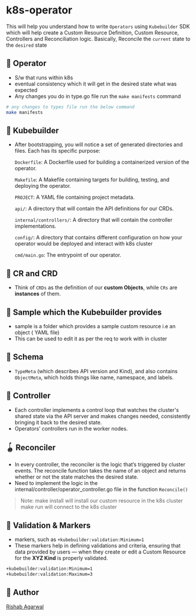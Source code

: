 # k8s-operator

This will help you understand how to write `Operators` using `Kubebuilder` SDK which will help create a Custom Resource Definition, Custom Resource, Controllers and Reconciliation logic.
Basically, Reconcile the `current` state to the `desired` state

## :mechanical_arm: Operator

- S/w that runs within k8s
- eventual consistency which it will get in the desired state what was expected
- Any changes you do in type.go file run the `make manifests` command

```bash
# any changes to types file run the below command
make manifests

```

## :brain: Kubebuilder

- After bootstrapping, you will notice a set of generated directories and files. Each has its specific purpose:

  `Dockerfile`: A Dockerfile used for building a containerized version of the operator.

  `Makefile`: A Makefile containing targets for building, testing, and deploying the operator.

  `PROJECT`: A YAML file containing project metadata.

  `api/`: A directory that will contain the API definitions for our CRDs.

  `internal/controllers/`: A directory that will contain the controller implementations.

  `config/`: A directory that contains different configuration on how your operator would be deployed and interact with k8s cluster

  `cmd/main.go`: The entrypoint of our operator.

## :microbe: CR and CRD

- Think of `CRDs` as the definition of our **custom Objects**, while `CRs` are **instances** of them.

## :seedling: Sample which the Kubebuilder provides

- sample is a folder which provides a sample custom resource i.e an object ( YAML file)
- This can be used to edit it as per the req to work with in cluster

## :jigsaw: Schema

- `TypeMeta` (which describes API version and Kind), and also contains `ObjectMeta`, which holds things like name, namespace, and labels.

## :traffic_light: Controller

- Each controller implements a control loop that watches the cluster's shared state via the API server and makes changes needed, consistently bringing it back to the desired state.
- Operators’ controllers run in the worker nodes.

## :yo_yo: Reconciler

- In every controller, the reconciler is the logic that’s triggered by cluster events. The reconcile function takes the name of an object and returns whether or not the state matches the desired state.
- Need to implement the logic in the internal/controller/operator_controller.go file in the function `Reconcile()`

> Note: make install will install our custom resource in the k8s cluster
> make run will connect to the k8s cluster

## :dart: Validation & Markers

- markers, such as `+kubebuilder:validation:Minimum=1`
- These markers help in defining validations and criteria, ensuring that data provided by users — when they create or edit a Custom Resource for the **XYZ Kind** is properly validated.

```bash
+kubebuilder:validation:Minimum=1
+kubebuilder:validation:Maximum=3

```

## :ninja: Author

[Rishab Agarwal](mailto:agarwal.risha@northeastern.edu)
